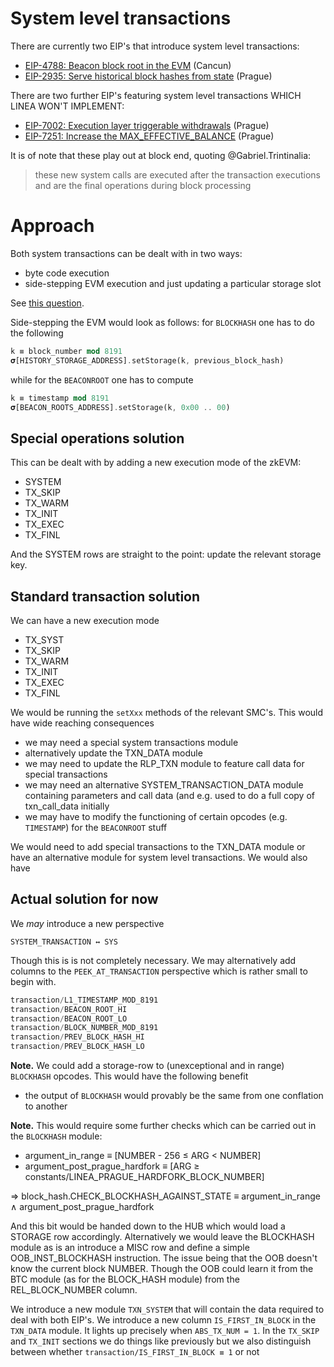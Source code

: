 # System level transactions

There are currently two EIP's that introduce system level transactions:
- [EIP-4788: Beacon block root in the EVM](https://eips.ethereum.org/EIPS/eip-4788) (Cancun)
- [EIP-2935: Serve historical block hashes from state](https://eips.ethereum.org/EIPS/eip-2935) (Prague)

There are two further EIP's featuring system level transactions WHICH LINEA WON'T IMPLEMENT:
- [EIP-7002: Execution layer triggerable withdrawals](https://eips.ethereum.org/EIPS/eip-7002) (Prague)
- [EIP-7251: Increase the MAX_EFFECTIVE_BALANCE](https://eips.ethereum.org/EIPS/eip-7251) (Prague)

It is of note that these play out at block end, quoting @Gabriel.Trintinalia:
> these new system calls are executed after the transaction executions and are the final operations during block processing

# Approach

Both system transactions can be dealt with in two ways:
- byte code execution
- side-stepping EVM execution and just updating a particular storage slot

See [this question](https://ethereum-magicians.org/t/system-level-transactions-and-bypassing-evm-execution/23517).

Side-stepping the EVM would look as follows: for `BLOCKHASH` one has to do the following
```rust
k ≡ block_number mod 8191
𝛔[HISTORY_STORAGE_ADDRESS].setStorage(k, previous_block_hash)
```
while for the `BEACONROOT` one has to compute
```rust
k ≡ timestamp mod 8191
𝛔[BEACON_ROOTS_ADDRESS].setStorage(k, 0x00 .. 00)
```

## Special operations solution

This can be dealt with by adding a new execution mode of the zkEVM:
- SYSTEM
- TX_SKIP
- TX_WARM
- TX_INIT
- TX_EXEC
- TX_FINL

And the SYSTEM rows are straight to the point: update the relevant storage key.

## Standard transaction solution

We can have a new execution mode
- TX_SYST
- TX_SKIP
- TX_WARM
- TX_INIT
- TX_EXEC
- TX_FINL

We would be running the `setXxx` methods of the relevant SMC's. This would have wide reaching consequences
- we may need a special system transactions module
- alternatively update the TXN_DATA module
- we may need to update the RLP_TXN module to feature call data for special transactions
- we may need an alternative SYSTEM_TRANSACTION_DATA module containing parameters and call data (and e.g. used to do a full copy of txn_call_data initially
- we may have to modify the functioning of certain opcodes (e.g. `TIMESTAMP`) for the `BEACONROOT` stuff

We would need to add special transactions to the TXN_DATA module or have an alternative module for system level transactions. We would also have

## Actual solution for now

We _may_ introduce a new perspective
```
SYSTEM_TRANSACTION ↔ SYS
```
Though this is is not completely necessary.
We may alternatively add columns to the `PEEK_AT_TRANSACTION` perspective which is rather small to begin with.

```rust
transaction/L1_TIMESTAMP_MOD_8191
transaction/BEACON_ROOT_HI
transaction/BEACON_ROOT_LO
transaction/BLOCK_NUMBER_MOD_8191
transaction/PREV_BLOCK_HASH_HI
transaction/PREV_BLOCK_HASH_LO
```

**Note.** We could add a storage-row to (unexceptional and in range) `BLOCKHASH` opcodes. This would have the following benefit
- the output of `BLOCKHASH` would provably be the same from one conflation to another

**Note.** This would require some further checks which can be carried out in the `BLOCKHASH` module:
- argument_in_range ≡ [NUMBER - 256 ≤ ARG < NUMBER]
- argument_post_prague_hardfork ≡ [ARG ≥ constants/LINEA_PRAGUE_HARDFORK_BLOCK_NUMBER]

⇒ block_hash.CHECK_BLOCKHASH_AGAINST_STATE ≡ argument_in_range ∧ argument_post_prague_hardfork

And this bit would be handed down to the HUB which would load a STORAGE row accordingly.
Alternatively we would leave the BLOCKHASH module as is an introduce a MISC row and define a simple OOB_INST_BLOCKHASH instruction.
The issue being that the OOB doesn't know the current block NUMBER.
Though the OOB could learn it from the BTC module (as for the BLOCK_HASH module) from the REL_BLOCK_NUMBER column.

We introduce a new module `TXN_SYSTEM` that will contain the data required to deal with both EIP's.
We introduce a new column `IS_FIRST_IN_BLOCK` in the `TXN_DATA` module. It lights up precisely when `ABS_TX_NUM = 1`.
In the `TX_SKIP` and `TX_INIT` sections we do things like previously but we also distinguish between whether `transaction/IS_FIRST_IN_BLOCK ≡ 1` or not
